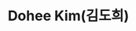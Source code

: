 ---
layout: page
title: Dohee Kim(김도희)
description: PhD. Postdoctoral Researher at SCSC Research Center
img: /assets/img/김도희.jpg
importance: 2024
category: alumni
redirect: https://scholar.google.com/citations?hl=en&user=L6k7jvIAAAAJ
---
